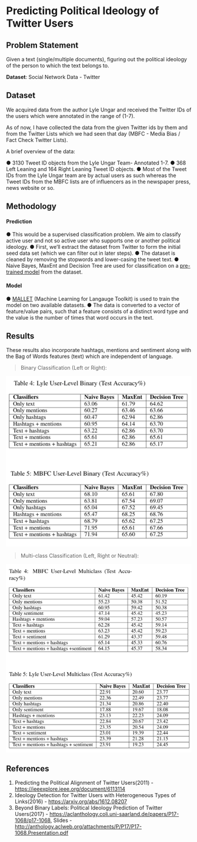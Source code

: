 # Predicting Political Ideology of Twitter Users

## Problem Statement

Given a text (single/multiple documents), figuring out the political ideology of the person to which the text belongs to.

**Dataset**: Social Network Data - Twitter

## Dataset

We acquired data from the author Lyle Ungar and received the Twitter IDs of the users which were annotated in the range
of (1-7).

As of now, I have collected the data from the given Twitter ids by them and from the Twitter Lists which we had seen that
day (MBFC - Media Bias / Fact Check Twitter Lists).

A brief overview of the data:

● 3130 Tweet ID objects from the Lyle Ungar Team- Annotated 1-7.
● 368 Left Leaning and 164 Right Leaning Tweet ID objects.
● Most of the Tweet IDs from the Lyle Ungar team are by actual users as such whereas the Tweet IDs from the MBFC lists are of influencers as in the newspaper press, news website or so.

## Methodology

#### Prediction
● This would be a supervised classification problem. We aim to classify active user and not so active user who supports one or another political ideology.
● First, we’ll extract the dataset from Twitter to form the initial seed data set (which we can filter out in later steps).
● The dataset is cleaned by removing the stopwords and lower-casing the tweet text.
● Naive Bayes, MaxEnt and Decision Tree are used for classification on a [pre-trained model](https://github.com/shrebox/Political-Ideology-Detection-on-Twitter/blob/master/trained_prediction_model_mallet) from the dataset.

#### Model
● [MALLET](http://mallet.cs.umass.edu/index.php) (Machine Learning for Langauge Toolkit) is used to train the model on two available datasets.
● The data is converted to a vector of feature/value pairs, such that a feature consists of a distinct word type and the value is the number of times that word occurs in the text.

## Results

These results also incorporate hashtags, mentions and sentiment along with the Bag of Words features (text) which are independent of language. 

> Binary Classification (Left or Right):

![alt text](https://github.com/shrebox/Political-Ideology-Detection-on-Twitter/blob/master/images/binary_new.png?raw=true)

> Multi-class Classification (Left, Right or Neutral):

![alt text](https://github.com/shrebox/Political-Ideology-Detection-on-Twitter/blob/master/images/senti_multi.png?raw=true)

## References

1. Predicting the Political Alignment of Twitter Users(2011) - https://ieeexplore.ieee.org/document/6113114
2. Ideology Detection for Twitter Users with Heterogeneous Types of Links(2016) - https://arxiv.org/abs/1612.08207
3. Beyond Binary Labels: Political Ideology Prediction of Twitter Users(2017) - https://aclanthology.coli.uni-saarland.de/papers/P17-1068/p17-1068, Slides - http://anthology.aclweb.org/attachments/P/P17/P17-1068.Presentation.pdf
